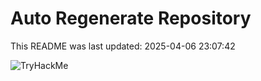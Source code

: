 # Auto Regenerate Repository

This README was last updated: 2025-04-06 23:07:42

 ![TryHackMe](https://tryhackme.com/badge/533634)